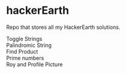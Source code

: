 # hackerEarth

Repo that stores all my HackerEarth solutions.


Toggle Strings  
Palindromic String  
Find Product  
Prime numbers  
Roy and Profile Picture  